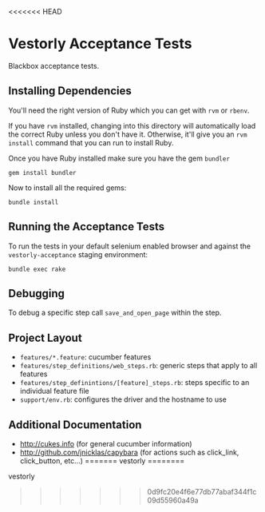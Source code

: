 <<<<<<< HEAD
# Vestorly Acceptance Tests

Blackbox acceptance tests.

## Installing Dependencies

You'll need the right version of Ruby which you can get with `rvm` or `rbenv`.

If you have `rvm` installed, changing into this directory will automatically load the correct Ruby unless you don't have it. Otherwise, it'll give you an `rvm install` command that you can run to install Ruby.

Once you have Ruby installed make sure you have the gem `bundler`

    gem install bundler

Now to install all the required gems:

    bundle install

## Running the Acceptance Tests

To run the tests in your default selenium enabled browser and against the `vestorly-acceptance` staging environment:

    bundle exec rake

## Debugging

To debug a specific step call `save_and_open_page` within the step.

## Project Layout

* `features/*.feature`: cucumber features
* `features/step_definitions/web_steps.rb`: generic steps that apply to all features
* `features/step_definintions/[feature]_steps.rb`: steps specific to an individual feature file
* `support/env.rb`: configures the driver and the hostname to use

## Additional Documentation

* <http://cukes.info> (for general cucumber information)
* <http://github.com/jnicklas/capybara> (for actions such as click_link, click_button, etc...)
=======
vestorly
========

vestorly
>>>>>>> 0d9fc20e4f6e77db77abaf344f1c09d55960a49a
